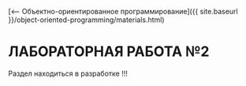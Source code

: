 [⟵ Объектно-ориентированное программирование]({{ site.baseurl }}/object-oriented-programming/materials.html)

# ЛАБОРАТОРНАЯ РАБОТА №2

Раздел находиться в разработке !!!
